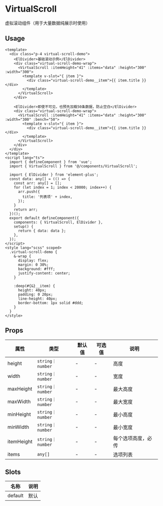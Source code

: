 # VirtualScroll

虚拟滚动组件（用于大量数据纯展示时使用）

## Usage

```vue
<template>
  <div class="p-4 virtual-scroll-demo">
    <ElDivider>基础滚动示例</ElDivider>
    <div class="virtual-scroll-demo-wrap">
      <VirtualScroll :itemHeight="41" :items="data" :height="300" :width="300">
        <template v-slot="{ item }">
          <div class="virtual-scroll-demo__item">{{ item.title }}</div>
        </template>
      </VirtualScroll>
    </div>

    <ElDivider>即使不可见，也预先加载50条数据，防止空白</ElDivider>
    <div class="virtual-scroll-demo-wrap">
      <VirtualScroll :itemHeight="41" :items="data" :height="300" :width="300" :bench="50">
        <template v-slot="{ item }">
          <div class="virtual-scroll-demo__item">{{ item.title }}</div>
        </template>
      </VirtualScroll>
    </div>
  </div>
</template>
<script lang="ts">
  import { defineComponent } from 'vue';
  import { VirtualScroll } from '@/components/VirtualScroll';

  import { ElDivider } from 'element-plus';
  const data: any[] = (() => {
    const arr: any[] = [];
    for (let index = 1; index < 20000; index++) {
      arr.push({
        title: '列表项' + index,
      });
    }
    return arr;
  })();
  export default defineComponent({
    components: { VirtualScroll, ElDivider },
    setup() {
      return { data: data };
    },
  });
</script>
<style lang="scss" scoped>
  .virtual-scroll-demo {
    &-wrap {
      display: flex;
      margin: 0 30%;
      background: #fff;
      justify-content: center;
    }

    :deep(#{&}__item) {
      height: 40px;
      padding: 0 20px;
      line-height: 40px;
      border-bottom: 1px solid #ddd;
    }
  }
</style>
```

## Props

| 属性       | 类型             | 默认值 | 可选值 | 说明               |
| ---------- | ---------------- | ------ | ------ | ------------------ |
| height     | `string｜number` | -      | -      | 高度               |
| width      | `string｜number` | -      | -      | 宽度               |
| maxHeight  | `string｜number` | -      | -      | 最大高度           |
| maxWidth   | `string｜number` | -      | -      | 最大宽度           |
| minHeight  | `string｜number` | -      | -      | 最小高度           |
| minWidth   | `string｜number` | -      | -      | 最小宽度           |
| itemHeight | `string｜number` | -      | -      | 每个选项高度，必传 |
| items      | `any[]`          | -      | -      | 选项列表           |

## Slots

| 名称    | 说明 |
| ------- | ---- |
| default | 默认 |
